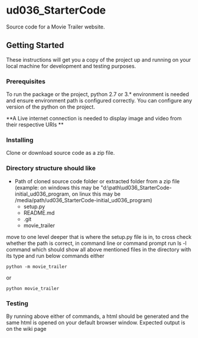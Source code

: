 # ud036_StarterCode
Source code for a Movie Trailer website.

## Getting Started

These instructions will get you a copy of the project up and running on your local machine for development and testing purposes.

### Prerequisites

To run the package or the project, python 2.7 or 3.* environment is needed
and ensure environment path is configured correctly. You can configure any version of the python on the project.

 **A Live internet connection is needed to display image and video from their respective URIs **


### Installing

Clone or download source code as a zip file.

### Directory structure should like 

- Path of cloned source code folder or extracted folder from a zip file (example: on windows this may be "d:\path\ud036_StarterCode-initial_ud036_program, on linux this may be /media/path/ud036_StarterCode-initial_ud036_program)
  * setup.py
  * README.md
  * .git
  * movie_trailer

move to one level deeper that is where the setup.py file is in, to cross check whether the path is correct, in command line or command prompt run ls -l command which should show all above mentioned files in the directory with its type and run below commands either

```
python -m movie_trailer
```
 
 or 

```
python movie_trailer
``` 
### Testing

By running above either of commands, a html should be generated and the same html is opened on your default browser window.
Expected output is on the wiki page
